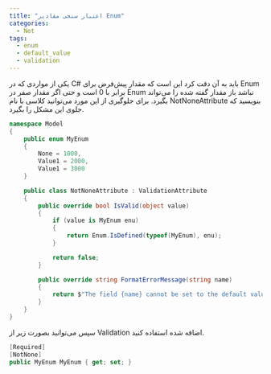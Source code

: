 ```yaml
---
title: "اعتبار سنجی مقادیر Enum"
categories:
  - Net
tags:
  - enum
  - default_value
  - validation
---
```


یکی از مواردی که در C# باید به آن دقت کرد این است که مقدار پیش‌فرض برای Enum برابر با 0 است و حتی اگر مقدار صفر در Enum نباشد باز مقدار گفته شده را می‌تواند بگیرد. برای جلوگیری از این مورد می‌توانید کلاسی با نام NotNoneAttribute بنویسید که جلوی این مشکل را بگیرد.  

```csharp
namespace Model
{
    public enum MyEnum
    {
        None = 1000,
        Value1 = 2000,
        Value1 = 3000
    }

    public class NotNoneAttribute : ValidationAttribute
    {
        public override bool IsValid(object value)
        {
            if (value is MyEnum enu)
            {
                return Enum.IsDefined(typeof(MyEnum), enu);
            }

            return false;
        }

        public override string FormatErrorMessage(string name)
        {
            return $"The field {name} cannot be set to the default value. Please choose a valid MyEnum.";
        }
    }
}
```
سپس می‌توانید بصورت زیر از Validation اضافه شده استفاده کنید.  

```csharp
[Required]
[NotNone]
public MyEnum MyEnum { get; set; }
```